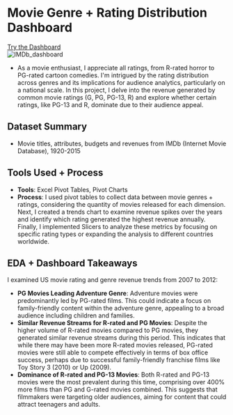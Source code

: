 # Movie Genre + Rating Distribution Dashboard
[Try the Dashboard](https://github.com/jchoidy/portfolio/blob/3ff3dd927025aa16d3a97a0bf80aa17dc2740c5a/IMDb-Dashboard/IMDb_Movie_Dashboard.xlsx)<br/>
![IMDb_dashboard](https://github.com/jchoidy/portfolio/blob/747e2176be158532fa0c22933c7277cba9773a82/assets/IMDb_dashboard.png)

- As a movie enthusiast, I appreciate all ratings, from R-rated horror to PG-rated cartoon comedies. I'm intrigued by the rating distribution across genres and its implications for audience analytics, particularly on a national scale. In this project, I delve into the revenue generated by common movie ratings (G, PG, PG-13, R) and explore whether certain ratings, like PG-13 and R, dominate due to their audience appeal.

## Dataset Summary
- Movie titles, attributes, budgets and revenues from IMDb (Internet Movie Database), 1920-2015

## Tools Used + Process
- **Tools**: Excel Pivot Tables, Pivot Charts
- **Process**: I used pivot tables to collect data between movie genres + ratings, considering the quantity of movies released for each dimension. Next, I created a trends chart to examine revenue spikes over the years and identify which rating generated the highest revenue annually. Finally, I implemented Slicers to analyze these metrics by focusing on specific rating types or expanding the analysis to different countries worldwide.

## EDA + Dashboard Takeaways
I examined US movie rating and genre revenue trends from 2007 to 2012:
- **PG Movies Leading Adventure Genre**: Adventure movies were predominantly led by PG-rated films. This could indicate a focus on family-friendly content within the adventure genre, appealing to a broad audience including children and families.
- **Similar Revenue Streams for R-rated and PG Movies**: Despite the higher volume of R-rated movies compared to PG movies, they generated similar revenue streams during this period. This indicates that while there may have been more R-rated movies released, PG-rated movies were still able to compete effectively in terms of box office success, perhaps due to successful family-friendly franchise films like Toy Story 3 (2010) or Up (2009).
- **Dominance of R-rated and PG-13 Movies**: Both R-rated and PG-13 movies were the most prevalent during this time, comprising over 400% more films than PG and G-rated movies combined. This suggests that filmmakers were targeting older audiences, aiming for content that could attract teenagers and adults.
